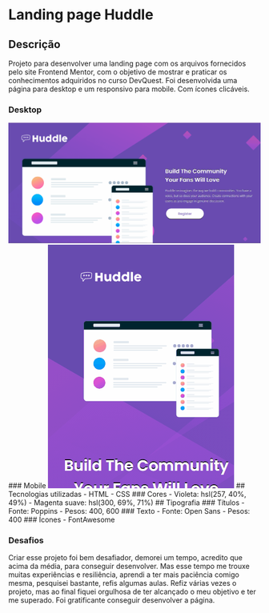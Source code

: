 # Landing page Huddle
## Descrição
Projeto para desenvolver uma landing page com os arquivos fornecidos pelo site Frontend Mentor, com o objetivo de mostrar e praticar os conhecimentos adquiridos no curso DevQuest.
Foi desenvolvida uma página para desktop e um responsivo para mobile.
Com ícones clicáveis.
### Desktop
<img src="./Animação-tela-desktop.gif" alt="tela do projeto landing page huddle">
### Mobile
<img src="./Animação-tela-mobile.gif" alt="tela do projeto landing page huddle">
## Tecnologias utilizadas
- HTML
- CSS
### Cores
- Violeta: hsl(257, 40%, 49%)
- Magenta suave: hsl(300, 69%, 71%)
## Tipografia
### Títulos
- Fonte: Poppins
- Pesos: 400, 600
### Texto
- Fonte: Open Sans
- Pesos: 400
### Ícones
- FontAwesome

### Desafios
Criar esse projeto foi bem desafiador, demorei um tempo, acredito que acima da média, para conseguir desenvolver. Mas esse tempo me trouxe muitas experiências e resiliência, aprendi a ter mais paciência comigo mesma, pesquisei bastante, refis algumas aulas. Refiz várias vezes o projeto, mas ao final fiquei orgulhosa de ter alcançado o meu objetivo e ter me superado.
Foi gratificante conseguir desenvolver a página.
